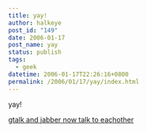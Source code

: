 ```yaml
---
title: yay!
author: halkeye
post_id: "149"
date: 2006-01-17
post_name: yay
status: publish
tags:
  - geek
datetime: 2006-01-17T22:26:16+0800
permalink: /2006/01/17/yay/index.html
---
```


yay!

[gtalk and jabber now talk to eachother](https://googletalk.blogspot.com/2006/01/xmpp-federation.html)
